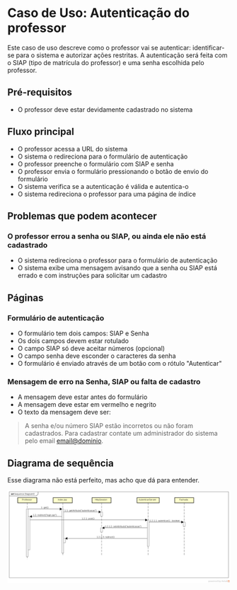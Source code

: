 # Caso de Uso: Autenticação do professor

Este caso de uso descreve como o professor vai se autenticar: identificar-se para o sistema e autorizar ações restritas. A autenticação será feita com o SIAP (tipo de matrícula do professor) e uma senha escolhida pelo professor.

## Pré-requisitos

* O professor deve estar devidamente cadastrado no sistema

## Fluxo principal

* O professor acessa a URL do sistema
* O sistema o redireciona para o formulário de autenticação
* O professor preenche o formulário com SIAP e senha
* O professor envia o formulário pressionando o botão de envio do formulário
* O sistema verifica se a autenticação é válida e autentica-o
* O sistema redireciona o professor para uma página de índice

## Problemas que podem acontecer

### O professor errou a senha ou SIAP, ou ainda ele não está cadastrado

* O sistema redireciona o professor para o formulário de autenticação
* O sistema exibe uma mensagem avisando que a senha ou SIAP está errado e com instruções para solicitar um cadastro

## Páginas

### Formulário de autenticação

* O formulário tem dois campos: SIAP e Senha
* Os dois campos devem estar rotulado
* O campo SIAP só deve aceitar números (opcional)
* O campo senha deve esconder o caracteres da senha
* O formulário é enviado através de um botão com o rótulo "Autenticar"

### Mensagem de erro na Senha, SIAP ou falta de cadastro

* A mensagem deve estar antes do formulário
* A mensagem deve estar em vermelho e negrito
* O texto da mensagem deve ser:

> A senha e/ou número SIAP estão incorretos ou não foram cadastrados.
> Para cadastrar contate um administrador do sistema pelo email <email@dominio>.

## Diagrama de sequência

Esse diagrama não está perfeito, mas acho que dá para entender.

![diagrama de sequencia](sequencia/autenticacao.png)
